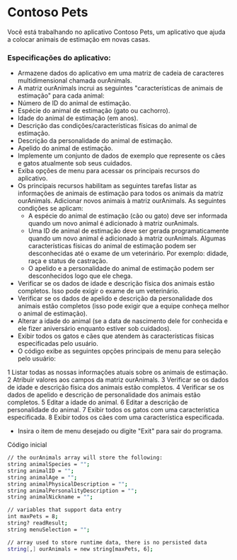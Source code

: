 # Contoso Pets
Você está trabalhando no aplicativo Contoso Pets, um aplicativo que ajuda a colocar animais de estimação em novas casas.

### Especificações do aplicativo:
- Armazene dados do aplicativo em uma matriz de cadeia de caracteres multidimensional chamada ourAnimals.
- A matriz ourAnimals incrui as seguintes "características de animais de estimação" para cada animal:
 - Número de ID do animal de estimação.
 - Espécie do animal de estimação (gato ou cachorro).
 - Idade do animal de estimação (em anos).
 - Descrição das condições/características físicas do animal de estimação.
 - Descrição da personalidade do animal de estimação.
 - Apelido do animal de estimação.
 - Implemente um conjunto de dados de exemplo que represente os cães e gatos atualmente sob seus cuidados.
 - Exiba opções de menu para acessar os principais recursos do aplicativo.
 - Os principais recursos habilitam as seguintes tarefas
 listar as informações de animais de estimação para todos os animais da matriz ourAnimals.
 Adicionar novos animais à matriz ourAnimals. As seguintes condições se aplicam:
    - A espécie do animal de estimação (cão ou gato) deve ser informada quando um novo animal é adicionado à matriz ourAnimals.
    - Uma ID de animal de estimação deve ser gerada programaticamente quando um novo animal é adicionado à matriz ourAnimals.
    Algumas características físicas do animal de estimação podem ser desconhecidas até o exame de um veterinário. Por exemplo: didade, raça e status de castração.
    - O apelido e a personalidade do animal de estimação podem ser desconhecidos logo que ele chega.
- Verificar se os dados de idade e descrição física dos animais estão completos. Isso pode exigir o exame de um veterinário.
- Verificar se os dados de apelido e descrição da personalidade dos animais estão completos (isso pode exigir que a equipe conheça melhor o animal de estimação).
- Alterar a idade do animal (se a data de nascimento dele for conhecida e ele fizer aniversário enquanto estiver sob cuidados).
- Exibir todos os gatos e cães que atendem às características físicas especificadas pelo usuário.
- O código exibe as seguintes opções principais de menu para seleção pelo usuário:

1 Listar todas as nossas informações atuais sobre os animais de estimação.
2 Atribuir valores aos campos da matriz ourAnimals.
3 Verificar se os dados de idade e descrição física dos animais estão completos.
4 Verificar se os dados de apelido e descrição de personalidade dos animais estão completos.
5 Editar a idade do animal.
6 Editar a descrição de personalidade do animal.
7 Exibir todos os gatos com uma característica especificada.
8 Exibir todos os cães com uma característica especificada.

- Insira o item de menu desejado ou digite "Exit" para sair do programa.

Código inicial
``` bash
// the ourAnimals array will store the following: 
string animalSpecies = "";
string animalID = "";
string animalAge = "";
string animalPhysicalDescription = "";
string animalPersonalityDescription = "";
string animalNickname = "";

// variables that support data entry
int maxPets = 8;
string? readResult;
string menuSelection = "";

// array used to store runtime data, there is no persisted data
string[,] ourAnimals = new string[maxPets, 6];
```